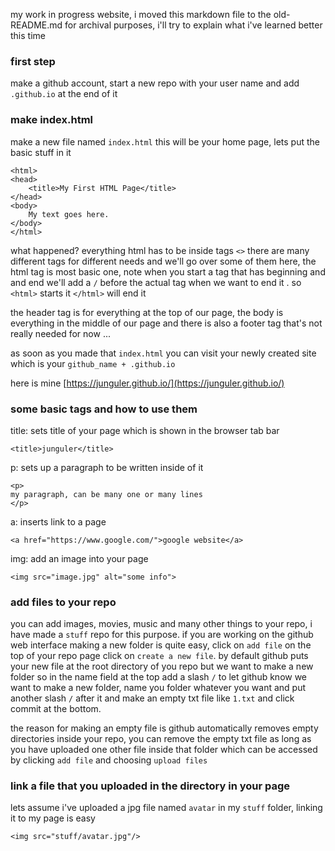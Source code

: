 my work in progress website, i moved this markdown file to the old-README.md for archival purposes, i'll try to explain what i've learned better this time

### first step
make a github account, start a new repo with your user name and add `.github.io` at the end of it

### make index.html
make a new file named `index.html` this will be your home page, lets put the basic stuff in it
```
<html>
<head>
    <title>My First HTML Page</title>
</head>
<body>
    My text goes here.
</body>
</html>
```
what happened? everything html has to be inside tags `<>` there are many different tags for different needs and we'll go over some of them here, the html tag is most basic one, note when you start a tag that has beginning and and end we'll add a `/` before the actual tag when we want to end it . so `<html>` starts it `</html>` will end it

the header tag is for everything at the top of our page, the body is everything in the middle of our page and there is also a footer tag that's not really needed for now ...

as soon as you made that `index.html` you can visit your newly created site which is your `github_name + .github.io`

here is mine [https://junguler.github.io/](https://junguler.github.io/)

### some basic tags and how to use them
title: sets title of your page which is shown in the browser tab bar
```
<title>junguler</title>
```
p: sets up a paragraph to be written inside of it
```
<p>
my paragraph, can be many one or many lines
</p>
```
a: inserts link to a page
```
<a href="https://www.google.com/">google website</a>
```
img: add an image into your page
```
<img src="image.jpg" alt="some info">
```

### add files to your repo
you can add images, movies, music and many other things to your repo, i have made a `stuff` repo for this purpose. if you are working on the github web interface making a new folder is quite easy, click on `add file` on the top of your repo page click on `create a new file`. by default github puts your new file at the root directory of you repo but we want to make a new folder so in the name field at the top add a slash `/` to let github know we want to make a new folder, name you folder whatever you want and put another slash `/` after it and make an empty txt file like `1.txt` and click commit at the bottom.

the reason for making an empty file is github automatically removes empty directories inside your repo, you can remove the empty txt file as long as you have uploaded one other file inside that folder which can be accessed by clicking `add file` and choosing `upload files`

### link a file that you uploaded in the directory in your page
lets assume i've uploaded a jpg file named `avatar` in my `stuff` folder, linking it to my page is easy
```
<img src="stuff/avatar.jpg"/>
```
